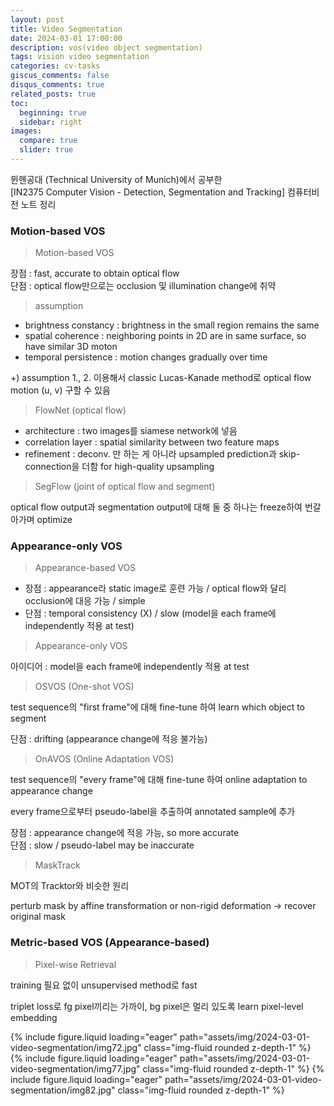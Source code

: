 ```yaml
---
layout: post
title: Video Segmentation
date: 2024-03-01 17:00:00
description: vos(video object segmentation)
tags: vision video segmentation
categories: cv-tasks
giscus_comments: false
disqus_comments: true
related_posts: true
toc:
  beginning: true
  sidebar: right
images:
  compare: true
  slider: true
---
```


뮌헨공대 (Technical University of Munich)에서 공부한  
[IN2375 Computer Vision - Detection, Segmentation and Tracking]
컴퓨터비전 노트 정리  

### Motion-based VOS  

> Motion-based VOS  

장점 : fast, accurate to obtain optical flow  
단점 : optical flow만으로는 occlusion 및 illumination change에 취약  

>  assumption  

- brightness constancy : brightness in the small region remains the same  
- spatial coherence : neighboring points in 2D are in same surface, so have similar 3D moton  
- temporal persistence : motion changes gradually over time  

+) assumption 1., 2. 이용해서 classic Lucas-Kanade method로 optical flow motion (u, v) 구할 수 있음  

>  FlowNet (optical flow)  

- architecture : two images를 siamese network에 넣음  
- correlation layer : spatial similarity between two feature maps  
- refinement : deconv. 만 하는 게 아니라 upsampled prediction과 skip-connection을 더함 for high-quality upsampling  

> SegFlow (joint of optical flow and segment)  

optical flow output과 segmentation output에 대해 둘 중 하나는 freeze하여 번갈아가며 optimize  

### Appearance-only VOS

> Appearance-based VOS  

- 장점 : appearance라 static image로 훈련 가능 / optical flow와 달리 occlusion에 대응 가능 / simple  
- 단점 : temporal consistency (X) / slow (model을 each frame에 independently 적용 at test)  

> Appearance-only VOS

아이디어 : model을 each frame에 independently 적용 at test  

> OSVOS (One-shot VOS)

test sequence의 "first frame"에 대해 fine-tune 하여 learn which object to segment  

단점 : drifting (appearance change에 적응 불가능)  

> OnAVOS (Online Adaptation VOS)

test sequence의 "every frame"에 대해 fine-tune 하여 online adaptation to appearance change  

every frame으로부터 pseudo-label을 추출하여 annotated sample에 추가  

장점 : appearance change에 적응 가능, so more accurate  
단점 : slow / pseudo-label may be inaccurate  

> MaskTrack  

MOT의 Tracktor와 비슷한 원리  

perturb mask by affine transformation or non-rigid deformation -> recover original mask  

### Metric-based VOS (Appearance-based)

> Pixel-wise Retrieval  

training 필요 없이 unsupervised method로 fast  

triplet loss로 fg pixel끼리는 가까이, bg pixel은 멀리 있도록 learn pixel-level embedding  

<swiper-container keyboard="true" navigation="true" pagination="true" pagination-clickable="true" pagination-dynamic-bullets="true" rewind="true">
  <swiper-slide>{% include figure.liquid loading="eager" path="assets/img/2024-03-01-video-segmentation/img72.jpg" class="img-fluid rounded z-depth-1" %}</swiper-slide>
  <swiper-slide>{% include figure.liquid loading="eager" path="assets/img/2024-03-01-video-segmentation/img77.jpg" class="img-fluid rounded z-depth-1" %}</swiper-slide>
  <swiper-slide>{% include figure.liquid loading="eager" path="assets/img/2024-03-01-video-segmentation/img82.jpg" class="img-fluid rounded z-depth-1" %}</swiper-slide>
</swiper-container>
